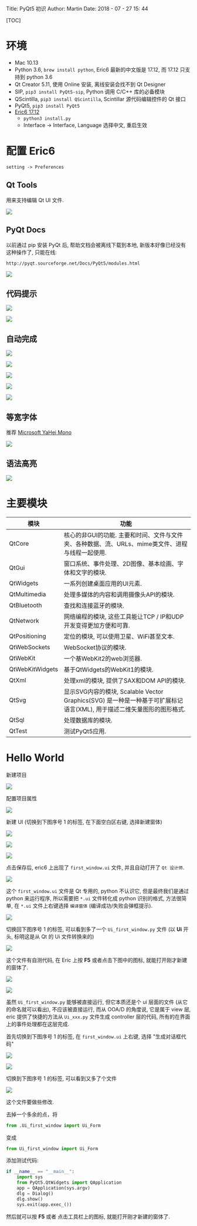 Title: PyQt5 初识
Author: Martin
Date: 2018 - 07 - 27 15: 44

[TOC]

# 环境
* Mac 10.13
* Python 3.6, `brew install python`, Eric6 最新的中文版是 17.12, 而 17.12 只支持到 python 3.6
* Qt Creator 5.11, 使用 Online 安装, 离线安装会找不到 Qt Designer
* SIP, `pip3 install PyQt5-sip`, Python 调用 C/C++ 库的必备模块
* QScintilla, `pip3 install QScintilla`, Scintillar 源代码编辑控件的 Qt 接口
* PyQt5, `pip3 install PyQt5`
* [Eric6 17.12](https://sourceforge.net/projects/eric-ide/files/eric6/stable/17.12/)
    - `python3 install.py`
    - Interface -> Interface, Language 选择中文, 重启生效

# 配置 Eric6
`setting -> Preferences`

## Qt Tools
用来支持编辑 Qt UI 文件.

![](http://i63.tinypic.com/1fcjna.jpg)

## PyQt Docs
以前通过 pip 安装 PyQt 后, 帮助文档会被离线下载到本地, 新版本好像已经没有这种操作了, 只能在线:

`http://pyqt.sourceforge.net/Docs/PyQt5/modules.html`

![](http://i68.tinypic.com/1tu8sz.jpg)

## 代码提示
![](http://i67.tinypic.com/33pfyhs.jpg)

![](http://i64.tinypic.com/28k6lbr.jpg)

## 自动完成
![](http://i68.tinypic.com/b3wrvn.jpg)

![](http://i66.tinypic.com/2qm0js9.jpg)

![](http://i64.tinypic.com/opobjc.jpg)

![](http://i65.tinypic.com/2aj42zd.jpg)

![](http://i67.tinypic.com/35d2d53.jpg)

## 等宽字体
推荐 [Microsoft YaHei Mono](https://pan.baidu.com/s/1ErAw2sTNW5wddaf6BpfCYg)

![](http://i64.tinypic.com/6gdhyw.jpg)

## 语法高亮
![](http://i68.tinypic.com/2nkuaz6.jpg)

# 主要模块

|       模块      |                                                          功能                                                         |
|-----------------|-----------------------------------------------------------------------------------------------------------------------|
| QtCore          | 核心的非GUI的功能. 主要和时间、文件与文件夹、各种数据、流、URLs、mime类文件、进程与线程一起使用.                      |
| QtGui           | 窗口系统、事件处理、2D图像、基本绘画、字体和文字的模块.                                                               |
| QtWidgets       | 一系列创建桌面应用的UI元素.                                                                                           |
| QtMultimedia    | 处理多媒体的内容和调用摄像头API的模块.                                                                                |
| QtBluetooth     | 查找和连接蓝牙的模块.                                                                                                 |
| QtNetwork       | 网络编程的模块, 这些工具能让TCP / IP和UDP开发变得更加方便和可靠.                                                      |
| QtPositioning   | 定位的模块, 可以使用卫星、WiFi甚至文本.                                                                               |
| QtWebSockets    | WebSocket协议的模块.                                                                                                  |
| QtWebKit        | 一个基WebKit2的web浏览器.                                                                                             |
| QtWebKitWidgets | 基于QtWidgets的WebKit1的模块.                                                                                         |
| QtXml           | 处理xml的模块, 提供了SAX和DOM API的模块.                                                                              |
| QtSvg           | 显示SVG内容的模块, Scalable Vector Graphics(SVG) 是一种是一种基于可扩展标记语言(XML), 用于描述二维矢量图形的图形格式. |
| QtSql           | 处理数据库的模块.                                                                                                     |
| QtTest          | 测试PyQt5应用.                                                                                                        |

# Hello World
新建项目

![](http://i64.tinypic.com/2zpt5b4.jpg)

配置项目属性

![](http://i64.tinypic.com/2nkqpkz.jpg)

新建 UI (切换到下图序号 1 的标签, 在下面空白区右键, 选择新建窗体)

![](http://i68.tinypic.com/3voxt.jpg)

![](http://i67.tinypic.com/91m1jo.jpg)

![](http://i64.tinypic.com/240x5b7.jpg)

点击保存后, eric6 上出现了 `first_window.ui` 文件, 并且自动打开了 `Qt 设计师`.

![](http://i66.tinypic.com/1phydz.jpg)

这个 `first_window.ui` 文件是 Qt 专用的, python 不认识它, 但是最终我们是通过 python 来运行程序, 所以需要把 `*.ui` 文件转化成 python 识别的格式, 方法很简单, 在 `*.ui` 文件上右键选择 `编译窗体` (编译成功/失败会弹框提示).

![](http://i66.tinypic.com/sm3bte.jpg)

切换回下图序号 1 的标签, 可以看到多了一个 `Ui_first_window.py` 文件 (以 **Ui** 开头, 标明这是从 Qt 的 Ui 文件转换来的)

![](http://i68.tinypic.com/11qr6op.jpg)

这个文件有自测代码, 在 Eric 上按 **F5** 或者点击下图中的图标, 就能打开刚才新建的窗体了.

![](http://i65.tinypic.com/dfitfn.jpg)

![](http://i65.tinypic.com/292v8dy.jpg)

虽然 `Ui_first_window.py` 能够被直接运行, 但它本质还是个 ui 层面的文件 (从它的命名就可以看出), 不应该被直接运行, 而从 OOA/D 的角度说, 它是属于 view 层,  eric 提供了快捷的方法从 `Ui_xxx.py` 文件生成 controller 层的代码, 所有的在界面上的事件处理都在这层完成.

首先切换到下图序号 1 的标签, 在 `first_window.ui` 上右键, 选择 "生成对话框代码"

![](http://i65.tinypic.com/2qs5wmo.jpg)

![](http://i66.tinypic.com/aui5wp.jpg)

切换到下图序号 1 的标签, 可以看到又多了个文件

![](http://i67.tinypic.com/1411mcn.jpg)

这个文件要做些修改.

去掉一个多余的点，将

```python
from .Ui_first_window import Ui_Form
```

变成

```python
from Ui_first_window import Ui_Form
```

添加测试代码:

```python
if __name__ == "__main__":
    import sys
    from PyQt5.QtWidgets import QApplication
    app = QApplication(sys.argv)
    dlg = Dialog()
    dlg.show()
    sys.exit(app.exec_())
```

然后就可以按 **F5** 或者 点击工具栏上的图标, 就能打开刚才新建的窗体了.
